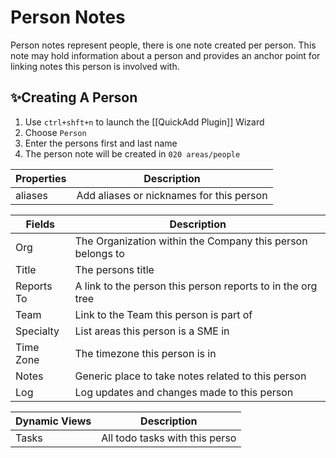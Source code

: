 # Person Notes

Person notes represent people, there is one note created per person. This note may hold information about a person and provides an anchor point for linking notes this person is involved with.

## ✨Creating A Person

1. Use `ctrl+shft+n` to launch the [[QuickAdd Plugin]] Wizard
2. Choose `Person`
3. Enter the persons first and last name
4. The person note will be created in `020 areas/people` 

| Properties | Description                              |
| ---------- | ---------------------------------------- |
| aliases    | Add aliases or nicknames for this person |

| Fields     | Description                                                 |
| ---------- | ----------------------------------------------------------- |
| Org        | The Organization within the Company this person belongs to  |
| Title      | The persons title                                           |
| Reports To | A link to the person this person reports to in the org tree |
| Team       | Link to the Team this person is part of                     |
| Specialty  | List areas this person is a SME in                          |
| Time Zone  | The timezone this person is in                              |
| Notes      | Generic place to take notes related to this person          |
| Log        | Log updates and changes made to this person                 |


| Dynamic Views | Description                                                                         |
| ------------- | ----------------------------------------------------------------------------------- |
| Tasks         | All todo tasks with this perso